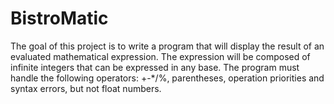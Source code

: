 # BistroMatic
The goal of this project is to write a program that will display the result of an evaluated mathematical expression. The expression will be composed of infinite integers that can be expressed in any base. The program must handle the following operators: +-*/%, parentheses, operation priorities and syntax errors, but not float numbers.
